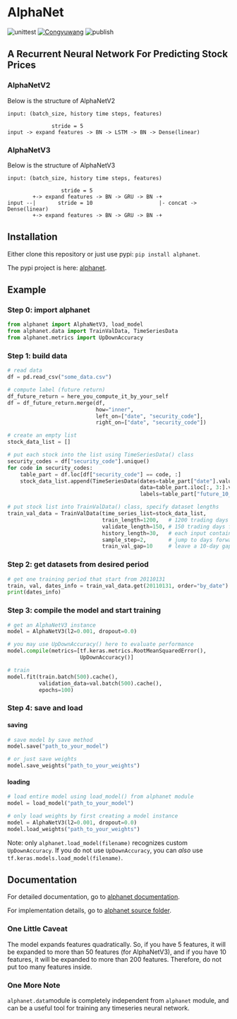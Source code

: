 # AlphaNet

![unittest](https://github.com/Congyuwang/AlphaNetV3/actions/workflows/tests.yml/badge.svg)
[![Congyuwang](https://circleci.com/gh/Congyuwang/AlphaNetV3.svg?style=shield)](https://circleci.com/gh/Congyuwang/AlphaNetV3)
![publish](https://github.com/Congyuwang/AlphaNetV3/actions/workflows/python-publish.yml/badge.svg)

## A Recurrent Neural Network For Predicting Stock Prices

### AlphaNetV2

Below is the structure of AlphaNetV2

```
input: (batch_size, history time steps, features)

              stride = 5
input -> expand features -> BN -> LSTM -> BN -> Dense(linear)
```

### AlphaNetV3

Below is the structure of AlphaNetV3

```
input: (batch_size, history time steps, features)

                 stride = 5
        +-> expand features -> BN -> GRU -> BN -+
input --|       stride = 10                     |- concat -> Dense(linear)
        +-> expand features -> BN -> GRU -> BN -+
```

## Installation
Either clone this repository or just use pypi: ``pip install alphanet``.

The pypi project is here: [alphanet](https://pypi.org/project/alphanet/).

## Example

### Step 0: import alphanet
```python
from alphanet import AlphaNetV3, load_model
from alphanet.data import TrainValData, TimeSeriesData
from alphanet.metrics import UpDownAccuracy
```

### Step 1: build data
```python
# read data
df = pd.read_csv("some_data.csv")

# compute label (future return)
df_future_return = here_you_compute_it_by_your_self
df = df_future_return.merge(df,
                            how="inner",
                            left_on=["date", "security_code"],
                            right_on=["date", "security_code"])

# create an empty list
stock_data_list = []

# put each stock into the list using TimeSeriesData() class
security_codes = df["security_code"].unique()
for code in security_codes:
    table_part = df.loc[df["security_code"] == code, :]
    stock_data_list.append(TimeSeriesData(dates=table_part["date"].values,                   # date column
                                          data=table_part.iloc[:, 3:].values,                # data columns
                                          labels=table_part["future_10_cum_return"].values)) # label column

# put stock list into TrainValData() class, specify dataset lengths
train_val_data = TrainValData(time_series_list=stock_data_list,
                              train_length=1200,   # 1200 trading days for training
                              validate_length=150, # 150 trading days for validation
                              history_length=30,   # each input contains 30 days of history
                              sample_step=2,       # jump to days forward for each sampling
                              train_val_gap=10     # leave a 10-day gap between training and validation
```

### Step 2: get datasets from desired period
```python
# get one training period that start from 20110131
train, val, dates_info = train_val_data.get(20110131, order="by_date")
print(dates_info)
```

### Step 3: compile the model and start training
```python
# get an AlphaNetV3 instance
model = AlphaNetV3(l2=0.001, dropout=0.0)

# you may use UpDownAccuracy() here to evaluate performance
model.compile(metrics=[tf.keras.metrics.RootMeanSquaredError(),
                       UpDownAccuracy()]

# train
model.fit(train.batch(500).cache(),
          validation_data=val.batch(500).cache(),
          epochs=100)
```

### Step 4: save and load

#### saving
```python
# save model by save method
model.save("path_to_your_model")

# or just save weights
model.save_weights("path_to_your_weights")
```

#### loading
```python
# load entire model using load_model() from alphanet module
model = load_model("path_to_your_model")

# only load weights by first creating a model instance
model = AlphaNetV3(l2=0.001, dropout=0.0)
model.load_weights("path_to_your_weights")
```

Note: only `alphanet.load_model(filename)` recognizes custom `UpDownAccuracy`.
If you do not use `UpDownAccuracy`,
you can _also_ use `tf.keras.models.load_model(filename)`.

## Documentation
For detailed documentation, go to
[alphanet documentation](https://github.com/Congyuwang/AlphaNetV3/tree/master/docs).

For implementation details, go to
[alphanet source folder](https://github.com/Congyuwang/AlphaNetV3/tree/master/src).

### One Little Caveat
The model expands features quadratically.
So, if you have 5 features, it will be expanded to more than 50 features (for AlphaNetV3),
and if you have 10 features, it will be expanded to more than 200 features.
Therefore, do not put too many features inside.

### One More Note
``alphanet.data``module is completely independent from ``alphanet`` module,
and can be a useful tool for training any timeseries neural network.



